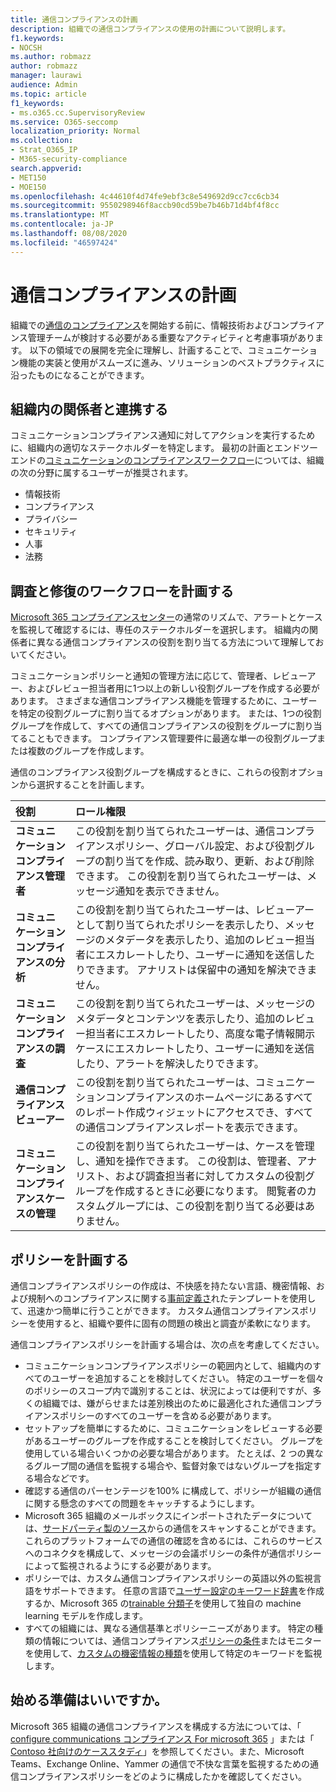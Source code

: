 ```yaml
---
title: 通信コンプライアンスの計画
description: 組織での通信コンプライアンスの使用の計画について説明します。
f1.keywords:
- NOCSH
ms.author: robmazz
author: robmazz
manager: laurawi
audience: Admin
ms.topic: article
f1_keywords:
- ms.o365.cc.SupervisoryReview
ms.service: O365-seccomp
localization_priority: Normal
ms.collection:
- Strat_O365_IP
- M365-security-compliance
search.appverid:
- MET150
- MOE150
ms.openlocfilehash: 4c44610f4d74fe9ebf3c8e549692d9cc7cc6cb34
ms.sourcegitcommit: 9550298946f8accb90cd59be7b46b71d4bf4f8cc
ms.translationtype: MT
ms.contentlocale: ja-JP
ms.lasthandoff: 08/08/2020
ms.locfileid: "46597424"
---
```

# <a name="plan-for-communication-compliance"></a>通信コンプライアンスの計画

組織での[通信のコンプライアンス](communication-compliance.md)を開始する前に、情報技術およびコンプライアンス管理チームが検討する必要がある重要なアクティビティと考慮事項があります。 以下の領域での展開を完全に理解し、計画することで、コミュニケーション機能の実装と使用がスムーズに進み、ソリューションのベストプラクティスに沿ったものになることができます。

## <a name="work-with-stakeholders-in-your-organization"></a>組織内の関係者と連携する

コミュニケーションコンプライアンス通知に対してアクションを実行するために、組織内の適切なステークホルダーを特定します。 最初の計画とエンドツーエンドの[コミュニケーションのコンプライアンスワークフロー](communication-compliance.md#workflow)については、組織の次の分野に属するユーザーが推奨されます。

- 情報技術
- コンプライアンス
- プライバシー
- セキュリティ
- 人事
- 法務

## <a name="plan-for-the-investigation-and-remediation-workflow"></a>調査と修復のワークフローを計画する

[Microsoft 365 コンプライアンスセンター](https://compliance.microsoft.com/)の通常のリズムで、アラートとケースを監視して確認するには、専任のステークホルダーを選択します。 組織内の関係者に異なる通信コンプライアンスの役割を割り当てる方法について理解しておいてください。

コミュニケーションポリシーと通知の管理方法に応じて、管理者、レビューアー、およびレビュー担当者用に1つ以上の新しい役割グループを作成する必要があります。 さまざまな通信コンプライアンス機能を管理するために、ユーザーを特定の役割グループに割り当てるオプションがあります。 または、1つの役割グループを作成して、すべての通信コンプライアンスの役割をグループに割り当てることもできます。 コンプライアンス管理要件に最適な単一の役割グループまたは複数のグループを作成します。

通信のコンプライアンス役割グループを構成するときに、これらの役割オプションから選択することを計画します。

|**役割**|**ロール権限**|
|:-----|:-----|
| **コミュニケーションコンプライアンス管理者** | この役割を割り当てられたユーザーは、通信コンプライアンスポリシー、グローバル設定、および役割グループの割り当てを作成、読み取り、更新、および削除できます。 この役割を割り当てられたユーザーは、メッセージ通知を表示できません。 |
| **コミュニケーションコンプライアンスの分析** | この役割を割り当てられたユーザーは、レビューアーとして割り当てられたポリシーを表示したり、メッセージのメタデータを表示したり、追加のレビュー担当者にエスカレートしたり、ユーザーに通知を送信したりできます。 アナリストは保留中の通知を解決できません。 |
| **コミュニケーションコンプライアンスの調査** | この役割を割り当てられたユーザーは、メッセージのメタデータとコンテンツを表示したり、追加のレビュー担当者にエスカレートしたり、高度な電子情報開示ケースにエスカレートしたり、ユーザーに通知を送信したり、アラートを解決したりできます。 |
| **通信コンプライアンスビューアー** | この役割を割り当てられたユーザーは、コミュニケーションコンプライアンスのホームページにあるすべてのレポート作成ウィジェットにアクセスでき、すべての通信コンプライアンスレポートを表示できます。 |
| **コミュニケーションコンプライアンスケースの管理** | この役割を割り当てられたユーザーは、ケースを管理し、通知を操作できます。 この役割は、管理者、アナリスト、および調査担当者に対してカスタムの役割グループを作成するときに必要になります。 閲覧者のカスタムグループには、この役割を割り当てる必要はありません。 |

## <a name="plan-for-policies"></a>ポリシーを計画する

通信コンプライアンスポリシーの作成は、不快感を持たない言語、機密情報、および規制へのコンプライアンスに関する[事前定義さ](communication-compliance-feature-reference.md#policy-templates)れたテンプレートを使用して、迅速かつ簡単に行うことができます。 カスタム通信コンプライアンスポリシーを使用すると、組織や要件に固有の問題の検出と調査が柔軟になります。

通信コンプライアンスポリシーを計画する場合は、次の点を考慮してください。

- コミュニケーションコンプライアンスポリシーの範囲内として、組織内のすべてのユーザーを追加することを検討してください。 特定のユーザーを個々のポリシーのスコープ内で識別することは、状況によっては便利ですが、多くの組織では、嫌がらせまたは差別検出のために最適化された通信コンプライアンスポリシーのすべてのユーザーを含める必要があります。
- セットアップを簡単にするために、コミュニケーションをレビューする必要があるユーザーのグループを作成することを検討してください。 グループを使用している場合いくつかの必要な場合があります。 たとえば、2 つの異なるグループ間の通信を監視する場合や、監督対象ではないグループを指定する場合などです。
- 確認する通信のパーセンテージを100% に構成して、ポリシーが組織の通信に関する懸念のすべての問題をキャッチするようにします。
- Microsoft 365 組織のメールボックスにインポートされたデータについては、[サードパーティ製のソース](communication-compliance-feature-reference.md#supported-communication-types)からの通信をスキャンすることができます。 これらのプラットフォームでの通信の確認を含めるには、これらのサービスへのコネクタを構成して、メッセージの会議ポリシーの条件が通信ポリシーによって監視されるようにする必要があります。
- ポリシーでは、カスタム通信コンプライアンスポリシーの英語以外の監視言語をサポートできます。 任意の言語で[ユーザー設定のキーワード辞書](communication-compliance-feature-reference.md#custom-keyword-dictionaries)を作成するか、Microsoft 365 の[trainable 分類子](classifier-getting-started-with.md)を使用して独自の machine learning モデルを作成します。
- すべての組織には、異なる通信基準とポリシーニーズがあります。 特定の種類の情報については、通信コンプライアンス[ポリシーの条件](communication-compliance-feature-reference.md#conditional-settings)またはモニターを使用して、[カスタムの機密情報の種類](create-a-custom-sensitive-information-type.md)を使用して特定のキーワードを監視します。

## <a name="ready-to-get-started"></a>始める準備はいいですか。

Microsoft 365 組織の通信コンプライアンスを構成する方法については、「 [configure communications コンプライアンス For microsoft 365](communication-compliance-configure.md) 」または「 [Contoso 社向けのケーススタディ](communication-compliance-case-study.md)」を参照してください。また、Microsoft Teams、Exchange Online、Yammer の通信で不快な言葉を監視するための通信コンプライアンスポリシーをどのように構成したかを確認してください。

